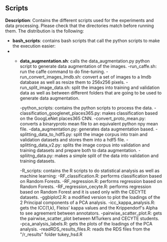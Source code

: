 ## Scripts

**Description**: Contains the different scripts used for the experiments and data processing. Please check that the directories match before running them. The distribution is the following:
* **bash_scripts**: contains bash scripts that call the python scripts to make the execution easier:
* * **data_augmentation.sh**: calls the data_augmentation.py python script to generate data augmentation of the images.
		-run_caffe.sh: run the caffe command to do fine-tuning.
		-run_convert_images_lmdb.sh: convert a set of images to a lmdb database as well as resize them to 256x256 pixels.
		-run_split_image_data.sh: split the images into training and validation data as well as between different folders that are going to be used to generate data augmentation.
	
	-python_scripts: contains the python scripts to process the data.
		-classification_googlenet_places365.py: makes classification based on the GoogLeNet places365 CNN.
		-convert_proto_mean.py: converts a binaryproto mean file to an equivalent python npy mean file.
		-data_augmentation.py: generates data augmentation based.
		-splitting_data_to_hdf5.py: split the image corpus into train and validation datasets and stores them into a hdf5 file.
		-splitting_data_v2.py: splits the image corpus into validation and training datasets and prepare both to data augmentation.
		-spliitng_data.py: makes a simple split of the data into validation and training datasets.

	-R_scripts: contains the R scripts to do statistical analysis as well as machine learning:
		-RF_classification.R: performs classification based on Random Forests.
		-RF_regression.R: performs regression based on Random Forests.
		-RF_regression_cecyte.R: performs regression based on Random Forest and it is used only with the CECYTE datasets.
		-ggbiplot2.R: a modified version to plot the loadings of the 2 Principal components of a PCA analysis.
		-icc_kappa_analysis.R: gets the ICC(1,k), Fleiss' kappa values and the Krippendorf's Alpha to see agreement between annotators.
		-pairwise_scatter_plot.R: gets the pairwise_scatter_plot between MTurkers and CECYTE students.
		-pca_analysis_labels.R: gets the plots of the loadings of the PCA analysis.
		-readRDS_results_files.R: reads the RDS files from the "/r_results" folder
tukey_hsd.R

